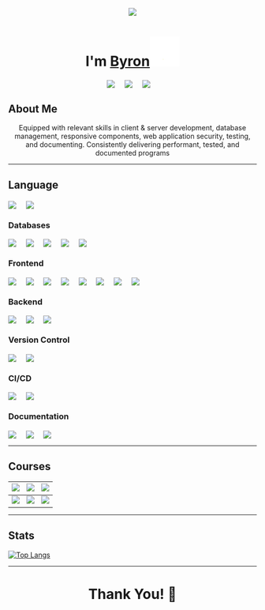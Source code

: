 <p align="center">
<img height='300px' src="https://github.com/urs-byron/urs-byron/assets/79783779/26441b98-06fc-463f-8b27-a23b472bde52"/>
</p>

<h1 align="center">I'm <a href="https://github.com/urs-byron">Byron<a><img src="https://github.com/Kathryn-Jie/Kathryn-Jie/blob/main/wave.gif" width="60px"/></h1>

<p align="center">
<a href="https://www.linkedin.com/in/byron-ursua-543542139/" target="blank"><img align="center" src="https://custom-icon-badges.demolab.com/badge/LinkedIn-0A66C2?style=for-the-badge&logo=linkedin-white&logoColor=fff"/></a> 
&nbsp;&nbsp;&nbsp;
<a href="https://profile.indeed.com/p/byronu-4kfmv3g" target="blank"><img align="center" src="https://img.shields.io/badge/%20%20-Indeed-%23003A9B?style=for-the-badge&logo=indeed&logoColor=%23003A9B&labelColor=white"/></a> 
&nbsp;&nbsp;&nbsp;
<a href="mailto:bmlursua@gmail.com" target="blank"><img align="center" src="https://img.shields.io/badge/%20%20-GMail-%23EA4335?style=for-the-badge&logo=gmail&labelColor=white"/></a>
&nbsp;&nbsp;&nbsp;
</p>

<h2>About Me</h2>

<p align="center">Equipped with relevant skills in client & server development, database management, responsive components, web application security, testing, and documenting. Consistently delivering performant, tested, and documented programs
</p>

<hr>

<h2>Language</h3>
<a href="https://img.shields.io/badge/%20%20-JavaScript-%23f0db4f?style=for-the-badge&logo=javascript&labelColor=%23323330" target="blank"><img align="center" src="https://img.shields.io/badge/%20%20-JavaScript-%23f0db4f?style=for-the-badge&logo=javascript&labelColor=%23323330"/></a>
&nbsp;&nbsp;&nbsp;
<a href="https://img.shields.io/badge/%20%20-TypeScript-%2367A3D9?style=for-the-badge&logo=typescript&labelColor=white" target="blank"><img align="center" src="https://img.shields.io/badge/%20%20-TypeScript-%2367A3D9?style=for-the-badge&logo=typescript&labelColor=white"/></a>    

<h3>Databases</h3>  
<a href="https://img.shields.io/badge/PostgreSQL-316192?style=for-the-badge&logo=postgresql&logoColor=white" target="blank"><img align="center" src="https://img.shields.io/badge/PostgreSQL-316192?style=for-the-badge&logo=postgresql&logoColor=white"/></a>    
&nbsp;&nbsp;&nbsp;
<a href="https://img.shields.io/badge/Amazon%20DynamoDB-4053D6?style=for-the-badge&logo=Amazon%20DynamoDB&logoColor=white" target="blank"><img align="center" src="https://img.shields.io/badge/Amazon%20DynamoDB-4053D6?style=for-the-badge&logo=Amazon%20DynamoDB&logoColor=white"/></a>    
&nbsp;&nbsp;&nbsp;
<a href="https://img.shields.io/badge/KnexJS-D26B38?style=for-the-badge&logo=knexdotjs&logoColor=white" target="blank"><img align="center" src="https://img.shields.io/badge/KnexJS-D26B38?style=for-the-badge&logo=knexdotjs&logoColor=white"/></a>    
&nbsp;&nbsp;&nbsp;
<a href="https://img.shields.io/badge/%20%20-Mongo%20DB-%233fa037?style=for-the-badge&logo=mongodb&labelColor=white" target="blank"><img align="center" src="https://img.shields.io/badge/%20%20-Mongo%20DB-%233fa037?style=for-the-badge&logo=mongodb&labelColor=white" /></a>
&nbsp;&nbsp;&nbsp;
<a href="https://img.shields.io/badge/%20%20-Redis-%23d82c20?style=for-the-badge&logo=redis&labelColor=white" target="blank"><img align="center" src="https://img.shields.io/badge/%20%20-Redis-%23d82c20?style=for-the-badge&logo=redis&labelColor=white"/></a>    

<h3>Frontend</h3>
<a href="https://img.shields.io/badge/React-20232A?style=for-the-badge&logo=react&logoColor=61DAFB" target="blank"><img align="center" src="https://img.shields.io/badge/React-20232A?style=for-the-badge&logo=react&logoColor=61DAFB"/></a>
&nbsp;&nbsp;&nbsp;
<a href="https://img.shields.io/badge/%20%20-html-%23f06529?style=for-the-badge&logo=html5&labelColor=white" target="blank"><img align="center" src="https://img.shields.io/badge/%20%20-html-%23f06529?style=for-the-badge&logo=html5&labelColor=white" /></a>
&nbsp;&nbsp;&nbsp;
<a href="https://img.shields.io/badge/%20%20-css-%23264de4?style=for-the-badge&logo=css3&logoColor=%23264de4&labelColor=white" target="blank"><img align="center" src="https://img.shields.io/badge/%20%20-css-%23264de4?style=for-the-badge&logo=css3&logoColor=%23264de4&labelColor=white"/></a>    
&nbsp;&nbsp;&nbsp;
<a href="https://img.shields.io/badge/Sass-CC6699?style=for-the-badge&logo=sass&logoColor=white" target="blank"><img align="center" src="https://img.shields.io/badge/Sass-CC6699?style=for-the-badge&logo=sass&logoColor=white"/></a>    
&nbsp;&nbsp;&nbsp;
<a href="https://img.shields.io/badge/Redux-593D88?style=for-the-badge&logo=redux&logoColor=white" target="blank"><img align="center" src="https://img.shields.io/badge/Redux-593D88?style=for-the-badge&logo=redux&logoColor=white"/></a>  
&nbsp;&nbsp;&nbsp;
<a href="https://img.shields.io/badge/React_Query-FF4154?style=for-the-badge&logo=ReactQuery&logoColor=white" target="blank"><img align="center" src="https://img.shields.io/badge/React_Query-FF4154?style=for-the-badge&logo=ReactQuery&logoColor=white"/></a>  
&nbsp;&nbsp;&nbsp;
<a href="https://img.shields.io/badge/React_Router-CA4245?style=for-the-badge&logo=react-router&logoColor=white" target="blank"><img align="center" src="https://img.shields.io/badge/React_Router-CA4245?style=for-the-badge&logo=react-router&logoColor=white"/></a>  
&nbsp;&nbsp;&nbsp;
<a href="https://img.shields.io/badge/Vite-B73BFE?style=for-the-badge&logo=vite&logoColor=FFD62E" target="blank"><img align="center" src="https://img.shields.io/badge/Vite-B73BFE?style=for-the-badge&logo=vite&logoColor=FFD62E"/></a>  

<h3>Backend</h3>  
<a href="https://img.shields.io/badge/%20%20-Node%20JS-%2368a063?style=for-the-badge&logo=nodedotjs&labelColor=white" target="blank"><img align="center" src="https://img.shields.io/badge/%20%20-Node%20JS-%2368a063?style=for-the-badge&logo=nodedotjs&labelColor=white"/></a>    
&nbsp;&nbsp;&nbsp;
<a href="https://img.shields.io/badge/%20%20-Express-white?style=for-the-badge&logo=express&labelColor=black" target="blank"><img align="center" src="https://img.shields.io/badge/%20%20-Express-white?style=for-the-badge&logo=express&labelColor=black"/></a>    
&nbsp;&nbsp;&nbsp;
<a href="https://img.shields.io/badge/%20%20-socket-grey?style=for-the-badge&logo=socketdotio&logoColor=black&labelColor=white" target="blank"><img align="center" src="https://img.shields.io/badge/%20%20-socket-grey?style=for-the-badge&logo=socketdotio&logoColor=black&labelColor=white"/></a>        

<h3>Version Control</h3>  
<a href="https://img.shields.io/badge/%20%20-git-%23F1502F?style=for-the-badge&logo=git&labelColor=white" target="blank"><img align="center" src="https://img.shields.io/badge/%20%20-git-%23F1502F?style=for-the-badge&logo=git&labelColor=white" /></a>
&nbsp;&nbsp;&nbsp;
<a href="https://img.shields.io/badge/%20%20-github-black?style=for-the-badge&logo=github&logoColor=black&labelColor=white" target="blank"><img align="center" src="https://img.shields.io/badge/%20%20-github-black?style=for-the-badge&logo=github&logoColor=black&labelColor=white"/></a>    

<h3>CI/CD</h3>  
<a href="https://img.shields.io/badge/-GitHub%20Actions-%232596be?style=for-the-badge&logo=githubactions&labelColor=white" target="blank"><img align="center" src="https://img.shields.io/badge/-GitHub%20Actions-%232596be?style=for-the-badge&logo=githubactions&labelColor=white"/></a>    
&nbsp;&nbsp;&nbsp;
<a href="https://img.shields.io/badge/Amazon_Web_Services-FF9900?style=for-the-badge&logo=amazon-web-services&logoColor=white" target="blank"><img align="center" src="https://img.shields.io/badge/Amazon_Web_Services-FF9900?style=for-the-badge&logo=amazon-web-services&logoColor=white"/></a>      

<h3>Documentation</h3>
<a href="https://img.shields.io/badge/Swagger-85EA2D?style=for-the-badge&logo=Swagger&logoColor=white" target="blank"><img align="center" src="https://img.shields.io/badge/Swagger-85EA2D?style=for-the-badge&logo=Swagger&logoColor=white"/></a>    
&nbsp;&nbsp;&nbsp;
<a href="https://img.shields.io/badge/-JSDoc-%23f0db4f?style=for-the-badge&logo=javascript&labelColor=%23323330" target="blank"><img align="center" src="https://img.shields.io/badge/-JSDoc-%23f0db4f?style=for-the-badge&logo=javascript&labelColor=%23323330"/></a>    
&nbsp;&nbsp;&nbsp;
<a href="https://img.shields.io/badge/%20%20-Jest-white?style=for-the-badge&logo=jest&labelColor=orangered" target="blank"><img align="center" src="https://img.shields.io/badge/%20%20-Jest-white?style=for-the-badge&logo=jest&labelColor=orangered"/></a>    
&nbsp;&nbsp;&nbsp;

<hr>

<h2>Courses</h2>

|[![](https://img.shields.io/badge/%20%20-Understanding%20TypeScript-%23007acc?style=for-the-badge&logo=typescript&labelColor=white)](https://www.udemy.com/course/understanding-typescript/)|[![](https://img.shields.io/badge/%20%20-NodeJS%3A%20The%20Complete%20Guide-%2342b883?style=for-the-badge&logo=nodedotjs&labelColor=white)](https://www.udemy.com/course/nodejs-the-complete-guide/)|[![](https://img.shields.io/badge/%20%20-OOP%20in%20JavaScript-%23f0db4f?style=for-the-badge&logo=javascript&labelColor=%23323330)](https://www.udemy.com/course/javascript-object-oriented-programming/)|
|---|---|---|
|[![](https://img.shields.io/badge/%20%20-Node%20JS%20Tutorial%20%26%20Projects-%2342b883?style=for-the-badge&logo=nodedotjs&labelColor=white)]([https://github.com/Aryagm/Aryagm/blob/main/Certificates/Data%20Science%20Toolbox%20-%20II-1.jpg](https://www.udemy.com/course/nodejs-tutorial-and-projects-course/))|[![](https://img.shields.io/badge/%20%20-JavaScript%20Tutorial%20%26%20Projects-%23f0db4f?style=for-the-badge&logo=javascript&labelColor=%23323330)](https://www.udemy.com/course/javascript-tutorial-for-beginners-w/)|[![](https://img.shields.io/badge/%20%20-HTML%20%26%20CSS%20Tutorial%20%26%20Projects-%23f06529?style=for-the-badge&logo=html5&labelColor=white)](https://www.udemy.com/course/in-depth-html-css-course-build-responsive-websites/)|
  
<hr>

<h2>Stats</h2>
  
[![Top Langs](https://github-readme-stats.vercel.app/api/top-langs/?username=urs-byron&layout=compact&theme=merko)](https://github.com/Aryagm/github-readme-stats)
<Br>

<hr>

<h1 align="center">Thank You! 🤵 </h1>
